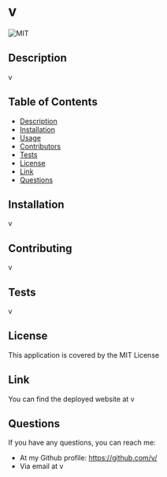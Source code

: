 
  # v

  
  ![MIT](https://img.shields.io/badge/License-MIT-yellow.svg)


  ## Description
v

## Table of Contents
* [Description](#description)
* [Installation](#installation)
* [Usage](#usage)
* [Contributors](#contributors)
* [Tests](#tests)
* [License](#license)
* [Link](#link)
* [Questions](#questions)

## Installation 
v

## Contributing 
v

## Tests 
v

## License

This application is covered by the MIT License

## Link

You can find the deployed website at v

## Questions
If you have any questions, you can reach me:

* At my Github profile: https://github.com/v/
* Via email at v

